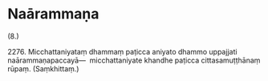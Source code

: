 

# Naārammaṇa






(8.)

2276\. Micchattaniyataṃ dhammaṃ paṭicca aniyato dhammo uppajjati naārammaṇapaccayā—  micchattaniyate khandhe paṭicca cittasamuṭṭhānaṃ rūpaṃ. (Saṃkhittaṃ.)



